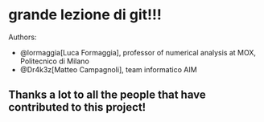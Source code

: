 # grande lezione di git!!!

Authors:
- @lormaggia[Luca Formaggia], professor of numerical analysis at MOX, Politecnico di Milano
- @Dr4k3z[Matteo Campagnoli], team informatico AIM

## Thanks a lot to all the people that have contributed to this project!